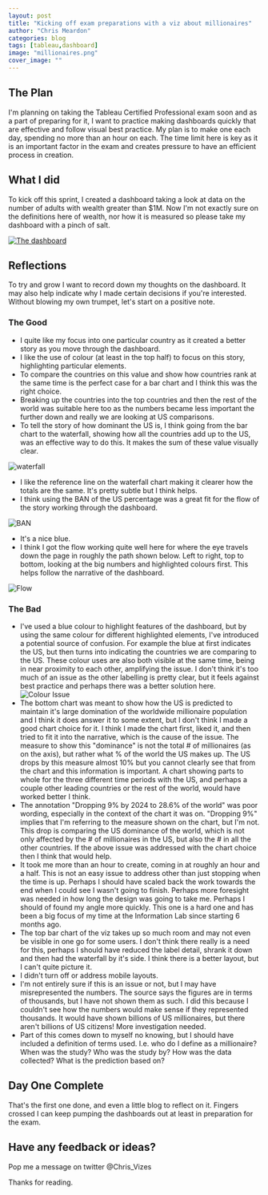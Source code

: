 ```yaml
---
layout: post
title: "Kicking off exam preparations with a viz about millionaires"
author: "Chris Meardon"
categories: blog
tags: [tableau,dashboard]
image: "millionaires.png"
cover_image: ""
---
```

## The Plan
I'm planning on taking the Tableau Certified Professional exam soon and as a part of preparing for it, I want to practice making dashboards quickly that are effective and follow visual best practice. My plan is to make one each day, spending no more than an hour on each. The time limit here is key as it is an important factor in the exam and creates pressure to have an efficient process in creation. 

## What I did
To kick off this sprint, I created a dashboard taking a look at data on the number of adults with wealth greater than $1M. Now I'm not exactly sure on the definitions here of wealth, nor how it is measured so please take my dashboard with a pinch of salt. 

[![The dashboard](/assets/img/Millionaires_dash.png "Click to go to Tableau Public")](https://public.tableau.com/profile/chris.meardon#!/vizhome/MillionairesoftheWorldUSDomination/Millionaires)

## Reflections
To try and grow I want to record down my thoughts on the dashboard. It may also help indicate why I made certain decisions if you're interested. Without blowing my own trumpet, let's start on a positive note. 

### The Good
* I quite like my focus into one particular country as it created a better story as you move through the dashboard.
* I like the use of colour (at least in the top half) to focus on this story, highlighting particular elements.
* To compare the countries on this value and show how countries rank at the same time is the perfect case for a bar chart and I think this was the right choice. 
* Breaking up the countries into the top countries and then the rest of the world was suitable here too as the numbers became less important the further down and really we are looking at US comparisons.
* To tell the story of how dominant the US is, I think going from the bar chart to the waterfall, showing how all the countries add up to the US,  was an effective way to do this. It makes the sum of these value visually clear. 

![waterfall](/assets/img/millionaire_waterfall.png "What is this field again?")
* I like the reference line on the waterfall chart making it clearer how the totals are the same. It's pretty subtle but I think helps. 
* I think using the BAN of the US percentage was a great fit for the flow of the story working through the dashboard. 

![BAN](/assets/img/millionaire_ban.png )
* It's a nice blue.
* I think I got the flow working quite well here for where the eye travels down the page in roughly the path shown below. Left to right, top to bottom, looking at the big numbers and highlighted colours first. This helps follow the narrative of the dashboard. 

![Flow](/assets/img/mill_flow.png )
 
### The Bad
* I've used a blue colour to highlight features of the dashboard, but by using the same colour for different highlighted elements, I've introduced a potential source of confusion. For example the blue at first indicates the US, but then turns into indicating the countries we are comparing to the US. These colour uses are also both visible at the same time, being in near proximity to each other, amplifying the issue. I don't think it's too much of an issue as the other labelling is pretty clear, but it feels against best practice and perhaps there was a better solution here.
![Colour Issue](/assets/img/colour_issue.png)
* The bottom chart was meant to show how the US is predicted to maintain it's large domination of the worldwide millionaire population and I think it does answer it to some extent, but I don't think I made a good chart choice for it. I think I made the chart first, liked it, and then tried to fit it into the narrative, which is the cause of the issue. The measure to show this "dominance" is not the total # of millionaires (as on the axis), but rather what % of the world the US makes up. The US drops by this measure almost 10% but you cannot clearly see that from the chart and this information is important. A chart showing parts to whole for the three different time periods with the US, and perhaps a couple other leading countries or the rest of the world, would have worked better I think. 
* The annotation "Dropping 9% by 2024 to 28.6% of the world" was poor wording, especially in the context of the chart it was on. "Dropping 9%" implies that I'm referring to the measure shown on the chart, but I'm not. This drop is comparing the US dominance of the world, which is not only affected by the # of millionaires in the US, but also the # in all the other countries. If the above issue was addressed with the chart choice then I think that would help.
* It took me more than an hour to create, coming in at roughly an hour and a half. This is not an easy issue to address other than just stopping when the time is up. Perhaps I should have scaled back the work towards the end when I could see I wasn't going to finish. Perhaps more foresight was needed in how long the design was going to take me. Perhaps I should of found my angle more quickly. This one is a hard one and has been a big focus of my time at the Information Lab since starting 6 months ago. 
* The top bar chart of the viz takes up so much room and may not even be visible in one go for some users. I don't think there really is a need for this, perhaps I should have reduced the label detail, shrank it down and then had the waterfall by it's side. I think there is a better layout, but I can't quite picture it.
* I didn't turn off or address mobile layouts.
* I'm not entirely sure if this is an issue or not, but I may have misrepresented the numbers. The source says the figures are in terms of thousands, but I have not shown them as such. I did this because I couldn't see how the numbers would make sense if they represented thousands. It would have shown billions of US millionaires, but there aren't billions of US citizens! More investigation needed.
* Part of this comes down to myself no knowing, but I should have included a definition of terms used. I.e. who do I define as a millionaire? When was the study? Who was the study by? How was the data collected? What is the prediction based on? 

## Day One Complete
That's the first one done, and even a little blog to reflect on it. Fingers crossed I can keep pumping the dashboards out at least in preparation for the exam. 

## Have any feedback or ideas?
Pop me a message on twitter @Chris_Vizes

Thanks for reading.